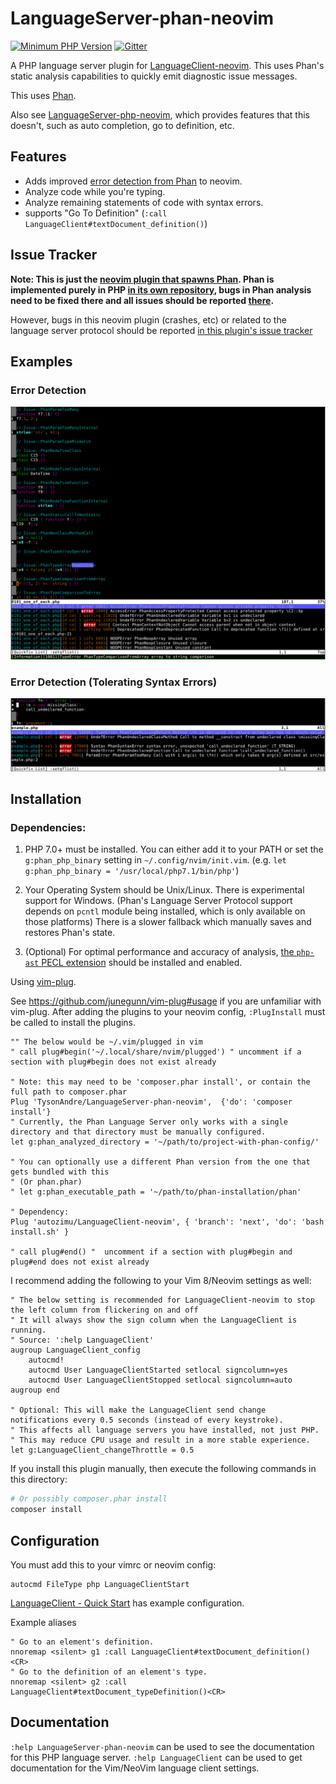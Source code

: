 # LanguageServer-phan-neovim

[![Minimum PHP Version](https://img.shields.io/badge/php-%3E=7.0-8892BF.svg)](https://php.net/) [![Gitter](https://badges.gitter.im/phan/phan.svg)](https://gitter.im/phan/phan?utm_source=badge&utm_medium=badge&utm_campaign=pr-badge)

A PHP language server plugin for [LanguageClient-neovim](https://github.com/autozimu/LanguageClient-neovim).
This uses Phan's static analysis capabilities to quickly emit diagnostic issue messages.

This uses [Phan](https://github.com/phan/phan).

Also see [LanguageServer-php-neovim](https://github.com/roxma/LanguageServer-php-neovim), which provides features that this doesn't, such as auto completion, go to definition, etc.

## Features

+ Adds improved [error detection from Phan](https://github.com/phan/phan#features) to neovim.
+ Analyze code while you're typing.
+ Analyze remaining statements of code with syntax errors.
+ supports "Go To Definition" (`:call LanguageClient#textDocument_definition()`)

## Issue Tracker

**Note: This is just the [neovim plugin that spawns Phan](https://github.com/TysonAndre/LanguageServer-phan-neovim). Phan is implemented purely in PHP [in its own repository](https://github.com/phan/phan),
bugs in Phan analysis need to be fixed there and all issues should be reported [there](https://github.com/phan/phan/issues).**

However, bugs in this neovim plugin (crashes, etc) or related to the language server protocol should be reported [in this plugin's issue tracker](https://github.com/TysonAndre/LanguageServer-phan-neovim/issues)

## Examples

### Error Detection

![Phan error detection demo](https://raw.githubusercontent.com/TysonAndre/LanguageServer-phan-neovim/master/images/error_detection.png)

### Error Detection (Tolerating Syntax Errors)

![Phan error tolerant parsing demo](https://raw.githubusercontent.com/TysonAndre/LanguageServer-phan-neovim/master/images/tolerant_parsing.png)

## Installation

### Dependencies:

1. PHP 7.0+ must be installed.
   You can either add it to your PATH or set the `g:phan_php_binary` setting in `~/.config/nvim/init.vim`. (e.g. `let g:phan_php_binary = '/usr/local/php7.1/bin/php'`)
2. Your Operating System should be Unix/Linux. There is experimental support for Windows.
   (Phan's Language Server Protocol support depends on `pcntl` module being installed, which is only available on those platforms)
   There is a slower fallback which manually saves and restores Phan's state.

3. (Optional) For optimal performance and accuracy of analysis,
   [the `php-ast` PECL extension](https://pecl.php.net/package/ast) should be installed and enabled.

Using [vim-plug](https://github.com/junegunn/vim-plug).

See https://github.com/junegunn/vim-plug#usage if you are unfamiliar with vim-plug. After adding the plugins to your neovim config, `:PlugInstall` must be called to install the plugins.

```vim
"" The below would be ~/.vim/plugged in vim
" call plug#begin('~/.local/share/nvim/plugged') " uncomment if a section with plug#begin does not exist already

" Note: this may need to be 'composer.phar install', or contain the full path to composer.phar
Plug 'TysonAndre/LanguageServer-phan-neovim',  {'do': 'composer install'}
" Currently, the Phan Language Server only works with a single directory and that directory must be manually configured.
let g:phan_analyzed_directory = '~/path/to/project-with-phan-config/'

" You can optionally use a different Phan version from the one that gets bundled with this
" (Or phan.phar)
" let g:phan_executable_path = '~/path/to/phan-installation/phan'

" Dependency:
Plug 'autozimu/LanguageClient-neovim', { 'branch': 'next', 'do': 'bash install.sh' }

" call plug#end() "  uncomment if a section with plug#begin and plug#end does not exist already
```

I recommend adding the following to your Vim 8/Neovim settings as well:

```vim
" The below setting is recommended for LanguageClient-neovim to stop the left column from flickering on and off
" It will always show the sign column when the LanguageClient is running.
" Source: ':help LanguageClient'
augroup LanguageClient_config
    autocmd!
    autocmd User LanguageClientStarted setlocal signcolumn=yes
    autocmd User LanguageClientStopped setlocal signcolumn=auto
augroup end

" Optional: This will make the LanguageClient send change notifications every 0.5 seconds (instead of every keystroke).
" This affects all language servers you have installed, not just PHP.
" This may reduce CPU usage and result in a more stable experience.
let g:LanguageClient_changeThrottle = 0.5
```

If you install this plugin manually, then execute the following commands in this directory:

```sh
# Or possibly composer.phar install
composer install
```


## Configuration

You must add this to your vimrc or neovim config:

```vim
autocmd FileType php LanguageClientStart
```

[LanguageClient - Quick Start](https://github.com/autozimu/LanguageClient-neovim#quick-start) has example configuration.

Example aliases

```vim
" Go to an element's definition.
nnoremap <silent> g1 :call LanguageClient#textDocument_definition()<CR>
" Go to the definition of an element's type.
nnoremap <silent> g2 :call LanguageClient#textDocument_typeDefinition()<CR>
```

## Documentation

`:help LanguageServer-phan-neovim` can be used to see the documentation for this PHP language server.
`:help LanguageClient` can be used to get documentation for the Vim/NeoVim language client settings.
